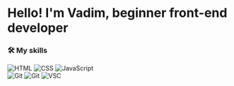 
# Hello! I'm Vadim, beginner front-end developer

<!-- - 📫 How to reach me: ... -->

### 🛠 My skills

![HTML](https://img.shields.io/badge/HTML-1E1E1E?style=for-the-badge&logo=html5)
![CSS](https://img.shields.io/badge/CSS-1E1E1E?style=for-the-badge&logo=CSS3&logoColor=007ACC)
![JavaScript](https://img.shields.io/badge/JavaScript-1E1E1E?style=for-the-badge&logo=javascript) \
![Git](https://img.shields.io/badge/TypeScript-1E1E1E?style=for-the-badge&logo=typescript)
![Git](https://img.shields.io/badge/git-1E1E1E?style=for-the-badge&logo=git)
![VSC](https://img.shields.io/badge/VSCode-1E1E1E?style=for-the-badge&logo=visual-studio-code&logoColor=007ACC)

